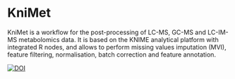 # KniMet

KniMet is a workflow for the post-processing of LC-MS, GC-MS and LC-IM-MS metabolomics data. It is based on the KNIME analytical platform with integrated R nodes, and allows to perform missing values imputation (MVI), feature filtering, normalisation, batch correction and feature annotation.


[![DOI](https://zenodo.org/badge/DOI/10.5281/zenodo.1041483.svg)](https://doi.org/10.5281/zenodo.1041483)


